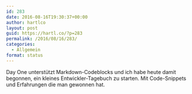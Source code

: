 ```yaml
---
id: 283
date: 2016-08-16T19:30:37+00:00
author: hartlco
layout: post
guid: https://hartl.co/?p=283
permalink: /2016/08/16/283/
categories:
  - Allgemein
format: status
---
```

Day One unterstützt Markdown-Codeblocks und ich habe heute damit begonnen, ein kleines Entwickler-Tagebuch zu starten. Mit Code-Snippets und Erfahrungen die man gewonnen hat.